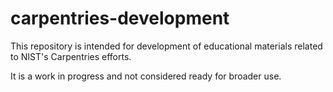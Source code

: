 # carpentries-development

This repository is intended for development of educational materials related to NIST's Carpentries efforts.  

It is a work in progress and not considered ready for broader use.
